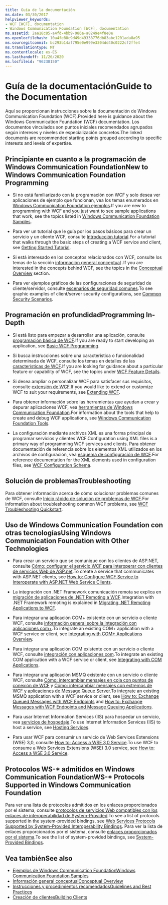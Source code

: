 ```yaml
---
title: Guía de la documentación
ms.date: 03/30/2017
helpviewer_keywords:
- WCF [WCF], documentation
- Windows Communication Foundation [WCF], documentation
ms.assetid: 2aa18c85-a4fd-4bb9-986a-a8249e4f8e0e
ms.openlocfilehash: 10a4fe88c9d49d49338776db83abc1201ada8a95
ms.sourcegitcommit: bc293b14af795e0e999e3304dd40c0222cf2ffe4
ms.translationtype: MT
ms.contentlocale: es-ES
ms.lasthandoff: 11/26/2020
ms.locfileid: "96238150"
---
```

# <a name="guide-to-the-documentation"></a><span data-ttu-id="410b8-102">Guía de la documentación</span><span class="sxs-lookup"><span data-stu-id="410b8-102">Guide to the Documentation</span></span>

<span data-ttu-id="410b8-103">Aquí se proporcionan instrucciones sobre la documentación de Windows Communication Foundation (WCF).</span><span class="sxs-lookup"><span data-stu-id="410b8-103">Provided here is guidance about the Windows Communication Foundation (WCF) documentation.</span></span> <span data-ttu-id="410b8-104">Los documentos vinculados son puntos iniciales recomendados agrupados según intereses y niveles de especialización concretos.</span><span class="sxs-lookup"><span data-stu-id="410b8-104">The linked documents are recommended starting points grouped according to specific interests and levels of expertise.</span></span>  
  
## <a name="new-to-windows-communication-foundation-programming"></a><span data-ttu-id="410b8-105">Principiante en cuanto a la programación de Windows Communication Foundation</span><span class="sxs-lookup"><span data-stu-id="410b8-105">New to Windows Communication Foundation Programming</span></span>  
  
- <span data-ttu-id="410b8-106">Si no está familiarizado con la programación con WCF y solo desea ver aplicaciones de ejemplo que funcionan, vea los temas enumerados en [Windows Communication Foundation ejemplos](./samples/index.md).</span><span class="sxs-lookup"><span data-stu-id="410b8-106">If you are new to programming with WCF and you just want to see sample applications that work, see the topics listed in [Windows Communication Foundation Samples](./samples/index.md).</span></span>  
  
- <span data-ttu-id="410b8-107">Para ver un tutorial que le guía por los pasos básicos para crear un servicio y un cliente WCF, consulte [Introducción tutorial](getting-started-tutorial.md).</span><span class="sxs-lookup"><span data-stu-id="410b8-107">For a tutorial that walks through the basic steps of creating a WCF service and client, see [Getting Started Tutorial](getting-started-tutorial.md).</span></span>  
  
- <span data-ttu-id="410b8-108">Si está interesado en los conceptos relacionados con WCF, consulte los temas de la sección [información general conceptual](conceptual-overview.md) .</span><span class="sxs-lookup"><span data-stu-id="410b8-108">If you are interested in the concepts behind WCF, see the topics in the [Conceptual Overview](conceptual-overview.md) section.</span></span>  
  
- <span data-ttu-id="410b8-109">Para ver ejemplos gráficos de las configuraciones de seguridad de cliente/servidor, consulte [escenarios de seguridad comunes](./feature-details/common-security-scenarios.md).</span><span class="sxs-lookup"><span data-stu-id="410b8-109">To see graphic examples of client/server security configurations, see [Common Security Scenarios](./feature-details/common-security-scenarios.md).</span></span>  
  
## <a name="programming-in-depth"></a><span data-ttu-id="410b8-110">Programación en profundidad</span><span class="sxs-lookup"><span data-stu-id="410b8-110">Programming In-Depth</span></span>  
  
- <span data-ttu-id="410b8-111">Si está listo para empezar a desarrollar una aplicación, consulte [programación básica de WCF](basic-wcf-programming.md).</span><span class="sxs-lookup"><span data-stu-id="410b8-111">If you are ready to start developing an application, see [Basic WCF Programming](basic-wcf-programming.md).</span></span>  
  
- <span data-ttu-id="410b8-112">Si busca instrucciones sobre una característica o funcionalidad determinada de WCF, consulte los temas en detalles de las [características de WCF](./feature-details/index.md).</span><span class="sxs-lookup"><span data-stu-id="410b8-112">If you are looking for guidance about a particular feature or capability of WCF, see the topics under [WCF Feature Details](./feature-details/index.md).</span></span>  
  
- <span data-ttu-id="410b8-113">Si desea ampliar o personalizar WCF para satisfacer sus requisitos, consulte [extensión de WCF](./extending/index.md).</span><span class="sxs-lookup"><span data-stu-id="410b8-113">If you would like to extend or customize WCF to suit your requirements, see [Extending WCF](./extending/index.md).</span></span>  
  
- <span data-ttu-id="410b8-114">Para obtener información sobre las herramientas que ayudan a crear y depurar aplicaciones WCF, vea [herramientas de Windows Communication Foundation](tools.md).</span><span class="sxs-lookup"><span data-stu-id="410b8-114">For information about the tools that help to create and debug WCF applications, see [Windows Communication Foundation Tools](tools.md).</span></span>  
  
- <span data-ttu-id="410b8-115">La configuración mediante archivos XML es una forma principal de programar servicios y clientes WCF.</span><span class="sxs-lookup"><span data-stu-id="410b8-115">Configuration using XML files is a primary way of programming WCF services and clients.</span></span> <span data-ttu-id="410b8-116">Para obtener documentación de referencia sobre los elementos XML utilizados en los archivos de configuración, vea [esquema de configuración de WCF](../configure-apps/file-schema/wcf/index.md).</span><span class="sxs-lookup"><span data-stu-id="410b8-116">For reference documentation for the XML elements used in configuration files, see [WCF Configuration Schema](../configure-apps/file-schema/wcf/index.md).</span></span>  
  
## <a name="troubleshooting"></a><span data-ttu-id="410b8-117">Solución de problemas</span><span class="sxs-lookup"><span data-stu-id="410b8-117">Troubleshooting</span></span>  

 <span data-ttu-id="410b8-118">Para obtener información acerca de cómo solucionar problemas comunes de WCF, consulte [Inicio rápido de solución de problemas de WCF](wcf-troubleshooting-quickstart.md).</span><span class="sxs-lookup"><span data-stu-id="410b8-118">For information about troubleshooting common WCF problems, see [WCF Troubleshooting Quickstart](wcf-troubleshooting-quickstart.md).</span></span>  
  
## <a name="using-windows-communication-foundation-with-other-technologies"></a><span data-ttu-id="410b8-119">Uso de Windows Communication Foundation con otras tecnologías</span><span class="sxs-lookup"><span data-stu-id="410b8-119">Using Windows Communication Foundation with Other Technologies</span></span>  
  
- <span data-ttu-id="410b8-120">Para crear un servicio que se comunique con los clientes de ASP.NET, consulte [Cómo: configurar el servicio WCF para interoperar con clientes de servicios Web de ASP.net](./feature-details/config-wcf-service-with-aspnet-web-service.md).</span><span class="sxs-lookup"><span data-stu-id="410b8-120">To create a service that communicates with ASP.NET clients, see [How to: Configure WCF Service to Interoperate with ASP.NET Web Service Clients](./feature-details/config-wcf-service-with-aspnet-web-service.md).</span></span>  
  
- <span data-ttu-id="410b8-121">La integración con .NET Framework comunicación remota se explica en [migración de aplicaciones de .NET Remoting a WCF](./feature-details/migrating-net-remoting-applications-to-wcf.md).</span><span class="sxs-lookup"><span data-stu-id="410b8-121">Integration with .NET Framework remoting is explained in [Migrating .NET Remoting Applications to WCF](./feature-details/migrating-net-remoting-applications-to-wcf.md).</span></span>  
  
- <span data-ttu-id="410b8-122">Para integrar una aplicación COM+ existente con un servicio o cliente WCF, consulte [información general sobre la integración con aplicaciones com+](./feature-details/integrating-with-com-plus-applications-overview.md).</span><span class="sxs-lookup"><span data-stu-id="410b8-122">To integrate an existing COM+ application with a WCF service or client, see [Integrating with COM+ Applications Overview](./feature-details/integrating-with-com-plus-applications-overview.md).</span></span>  
  
- <span data-ttu-id="410b8-123">Para integrar una aplicación COM existente con un servicio o cliente WCF, consulte [integración con aplicaciones com](./feature-details/integrating-with-com-applications.md).</span><span class="sxs-lookup"><span data-stu-id="410b8-123">To integrate an existing COM application with a WCF service or client, see [Integrating with COM Applications](./feature-details/integrating-with-com-applications.md).</span></span>  
  
- <span data-ttu-id="410b8-124">Para integrar una aplicación MSMQ existente con un servicio o cliente WCF, consulte [Cómo: intercambiar mensajes en cola con puntos de conexión de WCF](./feature-details/how-to-exchange-queued-messages-with-wcf-endpoints.md) y [Cómo: intercambiar mensajes con extremos de WCF y aplicaciones de Message Queue Server](./feature-details/how-to-exchange-messages-with-wcf-endpoints-and-message-queuing-applications.md).</span><span class="sxs-lookup"><span data-stu-id="410b8-124">To integrate an existing MSMQ application with a WCF service or client, see [How to: Exchange Queued Messages with WCF Endpoints](./feature-details/how-to-exchange-queued-messages-with-wcf-endpoints.md) and [How to: Exchange Messages with WCF Endpoints and Message Queuing Applications](./feature-details/how-to-exchange-messages-with-wcf-endpoints-and-message-queuing-applications.md).</span></span>  
  
- <span data-ttu-id="410b8-125">Para usar Internet Information Services (IIS) para hospedar un servicio, vea [servicios de hospedaje](hosting-services.md).</span><span class="sxs-lookup"><span data-stu-id="410b8-125">To use Internet Information Services (IIS) to host a service, see [Hosting Services](hosting-services.md).</span></span>  
  
- <span data-ttu-id="410b8-126">Para usar WCF para consumir un servicio de Web Services Extensions (WSE) 3,0, consulte [How to: Access a WSE 3,0 Service](./feature-details/how-to-access-a-wse-3-0-service-with-a-wcf-client.md).</span><span class="sxs-lookup"><span data-stu-id="410b8-126">To use WCF to consume a Web Services Extensions (WSE) 3.0 service, see [How to: Access a WSE 3.0 Service](./feature-details/how-to-access-a-wse-3-0-service-with-a-wcf-client.md).</span></span>  
  
## <a name="ws--protocols-supported-in-windows-communication-foundation"></a><span data-ttu-id="410b8-127">Protocolos WS-\* admitidos en Windows Communication Foundation</span><span class="sxs-lookup"><span data-stu-id="410b8-127">WS-\* Protocols Supported in Windows Communication Foundation</span></span>  

 <span data-ttu-id="410b8-128">Para ver una lista de protocolos admitidos en los enlaces proporcionados por el sistema, consulte [protocolos de servicios Web compatibles con los enlaces de interoperabilidad de System-Provided](./feature-details/web-services-protocols-supported-by-system-provided-interoperability-bindings.md).</span><span class="sxs-lookup"><span data-stu-id="410b8-128">To see a list of protocols supported in the system-provided bindings, see [Web Services Protocols Supported by System-Provided Interoperability Bindings](./feature-details/web-services-protocols-supported-by-system-provided-interoperability-bindings.md).</span></span> <span data-ttu-id="410b8-129">Para ver la lista de enlaces proporcionados por el sistema, consulte [enlaces proporcionados por el sistema](system-provided-bindings.md).</span><span class="sxs-lookup"><span data-stu-id="410b8-129">To see the list of system-provided bindings, see [System-Provided Bindings](system-provided-bindings.md).</span></span>  
  
## <a name="see-also"></a><span data-ttu-id="410b8-130">Vea también</span><span class="sxs-lookup"><span data-stu-id="410b8-130">See also</span></span>

- [<span data-ttu-id="410b8-131">Ejemplos de Windows Communication Foundation</span><span class="sxs-lookup"><span data-stu-id="410b8-131">Windows Communication Foundation Samples</span></span>](./samples/index.md)
- [<span data-ttu-id="410b8-132">Información general conceptual</span><span class="sxs-lookup"><span data-stu-id="410b8-132">Conceptual Overview</span></span>](conceptual-overview.md)
- [<span data-ttu-id="410b8-133">Instrucciones y procedimientos recomendados</span><span class="sxs-lookup"><span data-stu-id="410b8-133">Guidelines and Best Practices</span></span>](guidelines-and-best-practices.md)
- [<span data-ttu-id="410b8-134">Creación de clientes</span><span class="sxs-lookup"><span data-stu-id="410b8-134">Building Clients</span></span>](building-clients.md)
